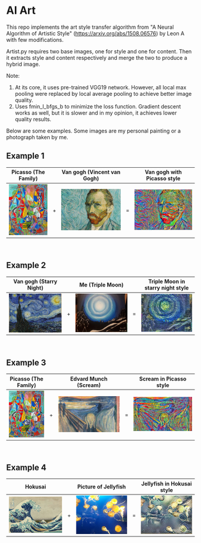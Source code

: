 # AI Art

This repo implements the art style transfer algorithm from "A Neural Algorithm of Artistic Style" (https://arxiv.org/abs/1508.06576) by Leon A with few modifications. 

Artist.py requires two base images, one for style and one for content. Then it extracts style and content respectively and merge the two to produce a hybrid image.

Note:
1. At its core, it uses pre-trained VGG19 network. However, all local max pooling were replaced by local average pooling to achieve better image quality.
2. Uses fmin_l_bfgs_b to minimize the loss function. Gradient descent works as well, but it is slower and in my opinion, it achieves lower quality results.

Below are some examples. Some images are my personal painting or a photograph taken by me.



## Example 1
Picasso (The Family) |  | Van gogh (Vincent van Gogh) |  | Van gogh with Picasso style
----------- | -- |------------ | -- | ------------
![](https://github.com/Davidnh8/artAI/blob/master/images/picasso626.jpg) | + |![](https://github.com/Davidnh8/artAI/blob/master/images/vangogh.jpg) | = | ![](https://github.com/Davidnh8/artAI/blob/master/random_transfers/vangogh_picasso.jpg)

&nbsp;

## Example 2
Van gogh (Starry Night) |  | Me (Triple Moon) |  | Triple Moon in starry night style
----------- | -- |------------ | -- | ------------
![](https://github.com/Davidnh8/artAI/blob/master/images/starry_night400x294.jpg) | + | ![](https://github.com/Davidnh8/artAI/blob/master/images/triple_moon.jpg) | = | ![](https://github.com/Davidnh8/artAI/blob/master/random_transfers/triple_moon-gogh-iter%3D30.jpg)

&nbsp;

## Example 3
Picasso (The Family) |  | Edvard Munch (Scream) |  | Scream in Picasso style
----------- | -- |------------ | -- | ------------
![](https://github.com/Davidnh8/artAI/blob/master/images/picasso425.jpg) | + | ![](https://github.com/Davidnh8/artAI/blob/master/images/scream.jpg) | = | ![](https://github.com/Davidnh8/artAI/blob/master/random_transfers/scream-picasso-iter%3D30.jpg)

&nbsp;
## Example 4
Hokusai | |  Picture of Jellyfish | | Jellyfish in Hokusai style
----------- | -- |------------ | -- | ------------
![](https://github.com/Davidnh8/artAI/blob/master/images/Hokusai375.jpg) | + | ![](https://github.com/Davidnh8/artAI/blob/master/images/jellyfish2.jpg) | = | ![](https://github.com/Davidnh8/artAI/blob/master/random_transfers/jellyfish2-Hokusai-iter%3D30.jpg)

&nbsp;

